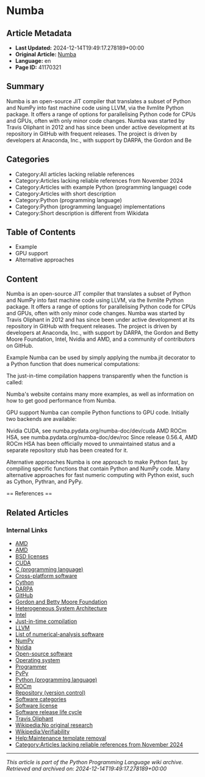 # Numba

## Article Metadata

- **Last Updated:** 2024-12-14T19:49:17.278189+00:00
- **Original Article:** [Numba](https://en.wikipedia.org/wiki/Numba)
- **Language:** en
- **Page ID:** 41170321

## Summary

Numba is an open-source JIT compiler that translates a subset of Python and NumPy into fast machine code using LLVM, via the llvmlite Python package. It offers a range of options for parallelising Python code for CPUs and GPUs, often with only minor code changes.
Numba was started by Travis Oliphant in 2012 and has since been under active development at its repository in GitHub with frequent releases. The project is driven by developers at Anaconda, Inc., with support by DARPA, the Gordon and Be

## Categories

- Category:All articles lacking reliable references
- Category:Articles lacking reliable references from November 2024
- Category:Articles with example Python (programming language) code
- Category:Articles with short description
- Category:Python (programming language)
- Category:Python (programming language) implementations
- Category:Short description is different from Wikidata

## Table of Contents

- Example
- GPU support
- Alternative approaches

## Content

Numba is an open-source JIT compiler that translates a subset of Python and NumPy into fast machine code using LLVM, via the llvmlite Python package. It offers a range of options for parallelising Python code for CPUs and GPUs, often with only minor code changes.
Numba was started by Travis Oliphant in 2012 and has since been under active development at its repository in GitHub with frequent releases. The project is driven by developers at Anaconda, Inc., with support by DARPA, the Gordon and Betty Moore Foundation, Intel, Nvidia and AMD, and a community of contributors on GitHub.

Example
Numba can be used by simply applying the numba.jit decorator to a Python function that does numerical computations:

The just-in-time compilation happens transparently when the function is called:

Numba's website  contains many more examples, as well as information on how to get good performance from Numba.

GPU support
Numba can compile Python functions to GPU code. Initially two backends are available:

Nvidia CUDA, see numba.pydata.org/numba-doc/dev/cuda
AMD ROCm HSA, see numba.pydata.org/numba-doc/dev/roc
Since release 0.56.4, AMD ROCm HSA has been officially moved to unmaintained status and a separate repository stub has been created for it.

Alternative approaches
Numba is one approach to make Python fast, by compiling specific functions that contain
Python and NumPy code. Many alternative approaches for fast numeric computing with Python exist, such as Cython, Pythran, and PyPy.


== References ==

## Related Articles

### Internal Links

- [AMD](https://en.wikipedia.org/wiki/AMD)
- [AMD](https://en.wikipedia.org/wiki/AMD)
- [BSD licenses](https://en.wikipedia.org/wiki/BSD_licenses)
- [CUDA](https://en.wikipedia.org/wiki/CUDA)
- [C (programming language)](https://en.wikipedia.org/wiki/C_(programming_language))
- [Cross-platform software](https://en.wikipedia.org/wiki/Cross-platform_software)
- [Cython](https://en.wikipedia.org/wiki/Cython)
- [DARPA](https://en.wikipedia.org/wiki/DARPA)
- [GitHub](https://en.wikipedia.org/wiki/GitHub)
- [Gordon and Betty Moore Foundation](https://en.wikipedia.org/wiki/Gordon_and_Betty_Moore_Foundation)
- [Heterogeneous System Architecture](https://en.wikipedia.org/wiki/Heterogeneous_System_Architecture)
- [Intel](https://en.wikipedia.org/wiki/Intel)
- [Just-in-time compilation](https://en.wikipedia.org/wiki/Just-in-time_compilation)
- [LLVM](https://en.wikipedia.org/wiki/LLVM)
- [List of numerical-analysis software](https://en.wikipedia.org/wiki/List_of_numerical-analysis_software)
- [NumPy](https://en.wikipedia.org/wiki/NumPy)
- [Nvidia](https://en.wikipedia.org/wiki/Nvidia)
- [Open-source software](https://en.wikipedia.org/wiki/Open-source_software)
- [Operating system](https://en.wikipedia.org/wiki/Operating_system)
- [Programmer](https://en.wikipedia.org/wiki/Programmer)
- [PyPy](https://en.wikipedia.org/wiki/PyPy)
- [Python (programming language)](https://en.wikipedia.org/wiki/Python_(programming_language))
- [ROCm](https://en.wikipedia.org/wiki/ROCm)
- [Repository (version control)](https://en.wikipedia.org/wiki/Repository_(version_control))
- [Software categories](https://en.wikipedia.org/wiki/Software_categories)
- [Software license](https://en.wikipedia.org/wiki/Software_license)
- [Software release life cycle](https://en.wikipedia.org/wiki/Software_release_life_cycle)
- [Travis Oliphant](https://en.wikipedia.org/wiki/Travis_Oliphant)
- [Wikipedia:No original research](https://en.wikipedia.org/wiki/Wikipedia:No_original_research)
- [Wikipedia:Verifiability](https://en.wikipedia.org/wiki/Wikipedia:Verifiability)
- [Help:Maintenance template removal](https://en.wikipedia.org/wiki/Help:Maintenance_template_removal)
- [Category:Articles lacking reliable references from November 2024](https://en.wikipedia.org/wiki/Category:Articles_lacking_reliable_references_from_November_2024)

---
_This article is part of the Python Programming Language wiki archive._
_Retrieved and archived on: 2024-12-14T19:49:17.278189+00:00_